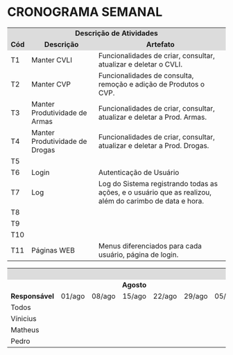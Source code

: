 # CRONOGRAMA SEMANAL

<table>
<tr>
<td colspan="30" bgcolor="#DCDCDC" align="center"><b>Descrição de Atividades</b></td>
</tr>
<tr>
<td colspan="4"  bgcolor="#DCDCDC" align="center"><b>Cód</b.</td>
<td colspan="4"  bgcolor="#DCDCDC" align="center"><b>Descrição</b></td>
<td colspan="4"  bgcolor="#DCDCDC" align="center"><b>Artefato</b></td>
</tr>
<tr>
<td colspan="4">T1</td>
<td colspan="4" >Manter CVLI</td>
<td colspan="4">Funcionalidades de criar, consultar, atualizar e deletar o CVLI.</td>
</tr>
<tr>
<td colspan="4">T2</td>
<td colspan="4" >Manter CVP</td>
<td colspan="4">Funcionalidades de consulta, remoção e adição de Produtos o CVP.</td>
</tr>
<tr>
<td colspan="4">T3</td>
<td colspan="4" >Manter Produtividade de Armas</td>
<td colspan="4">Funcionalidades de criar, consultar, atualizar e deletar a Prod. Armas.</td>
</tr>
<tr>
<td colspan="4">T4</td>
<td colspan="4" >Manter Produtividade de Drogas</td>
<td colspan="4">Funcionalidades de criar, consultar, atualizar e deletar a Prod. Drogas.</td>
</tr>
<tr>
<td colspan="4">T5</td>
<td colspan="4" ></td>
<td colspan="4"></td>
</tr>
<tr>
<td colspan="4">T6</td>
<td colspan="4" >Login</td>
<td colspan="4">Autenticação de Usuário</td>
</tr>
<tr>
<td colspan="4">T7</td>
<td colspan="4" >Log</td>
<td colspan="4">Log do Sistema registrando todas as ações, e o usuário que as realizou, além do carimbo de data e hora.</td>
</tr>
<tr>
<td colspan="4">T8</td>
<td colspan="4" ></td>
<td colspan="4"></td>
</tr>
<tr>
<td colspan="4">T9</td>
<td colspan="4" ></td>
<td colspan="4"></td>
</tr>
<tr>
<td colspan="4">T10</td>
<td colspan="4" ></td>
<td colspan="4"></td>
</tr>
  <tr>
<td colspan="4">T11</td>
<td colspan="4" >Páginas WEB</td>
<td colspan="4">Menus diferenciados para cada usuário, página de login.</td>
</tr>
</table>

<table>
<tr>
  <td colspan="30" bgcolor="#DCDCDC" align="center"><b>CRONOGRAMA</td>
  </tr>
<tr>
   <td colspan="6"></td>
 <td colspan="5" ><center><b>Agosto</b></center></td>
<td colspan="4"><center><b>Setembro</b></center></td>
<td colspan="5"><center><b>Outubro</b></center></td>
<td colspan="4"><center><b>Novembro</b></center></td>
<td colspan="5"><center><b>Dezembro</b></center></td>
  </tr>
<tr>
 <td colspan="6"><b>Responsável</b></td>
 
 <td >01/ago</td>
 <td >08/ago</td>
 <td >15/ago</td>
 <td >22/ago</td>
 <td >29/ago</td>
 <td >05/set</td>
 <td >12/set</td>
<td >19/set</td>
 <td >26/set</td>
 <td >03/out</td>
 <td >10/out</td>
 <td >17/out</td>
<td >24/out</td>
 <td >31/out</td>
 <td >07/nov</td>
 <td >14/nov</td>
<td >21/nov</td>
 <td >28/nov</td>
 <td >05/Dez</td>
 <td >12/Dez</td>
 <td >19/Dez</td>
 </tr>
<tr>
<td colspan="6">Todos</td>
<td colspan="1"></td>
<td colspan="1"></td>
<td colspan="1"></td>
<td colspan="1"></td>
<td colspan="1"></td>
<td colspan="1"></td>
<td colspan="1"></td>
<td colspan="1"></td>
<td colspan="1"></td>
<td colspan="1"></td>
<td colspan="1"></td>
<td colspan="1"></td>
<td colspan="1"></td>
<td colspan="1"></td>
<td colspan="1"></td>
<td colspan="1"></td>
<td colspan="1"></td>
<td colspan="1"></td>
<td colspan="1"></td>
  <td colspan="1"></td>
  <td colspan="1"></td>

</tr>
<td colspan="6">Vínicius</td>
<td colspan="1"></td>
<td colspan="1"></td>
<td colspan="1"></td>
<td colspan="1"></td>
<td colspan="1"></td>
<td colspan="1"></td>
<td colspan="1"></td>
<td colspan="1"></td>
<td colspan="1"></td>
<td colspan="1"></td>
<td colspan="1"></td>
<td colspan="1"></td>
<td colspan="1"></td>
<td colspan="1"></td>
<td colspan="1"></td>
<td colspan="1"></td>
<td colspan="1"></td>
<td colspan="1"></td>
<td colspan="1"></td>
<td colspan="1"></td>
<td colspan="1"></td>

</tr>
<td colspan="6">Matheus</td>
<td colspan="1"></td>
<td colspan="1"></td>
<td colspan="1"></td>
<td colspan="1"></td>
<td colspan="1"></td>
<td colspan="1"></td>
<td colspan="1"></td>
<td colspan="1"></td>
<td colspan="1"></td>
<td colspan="1"></td>
<td colspan="1"></td>
<td colspan="1"></td>
<td colspan="1"></td>
<td colspan="1"></td>
<td colspan="1"></td>
<td colspan="1"></td>
<td colspan="1"></td>
<td colspan="1"></td>
<td colspan="1"></td>
<td colspan="1"></td>
<td colspan="1"></td>

</tr>
<td colspan="6">Pedro</td>
<td colspan="1"></td>
<td colspan="1"></td>
<td colspan="1"></td>
<td colspan="1"></td>
<td colspan="1"></td>
<td colspan="1"></td>
<td colspan="1"></td>
<td colspan="1"></td>
<td colspan="1"></td>
<td colspan="1"></td>
<td colspan="1"></td>
<td colspan="1"></td>
<td colspan="1"></td>
<td colspan="1"></td>
<td colspan="1"></td>
<td colspan="1"></td>
<td colspan="1"></td>
<td colspan="1"></td>
<td colspan="1"></td>
<td colspan="1"></td>
<td colspan="1"></td>
</tr>
</table>
